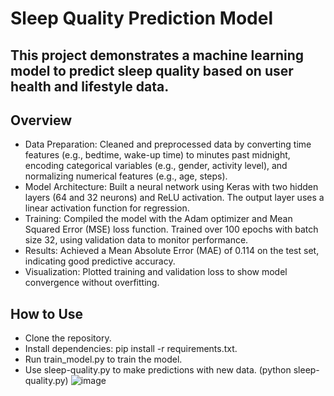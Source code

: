 # Sleep Quality Prediction Model
## This project demonstrates a machine learning model to predict sleep quality based on user health and lifestyle data.

## Overview
- Data Preparation: Cleaned and preprocessed data by converting time features (e.g., bedtime, wake-up time) to minutes past midnight, encoding categorical variables (e.g., gender, activity level), and normalizing numerical features (e.g., age, steps).
- Model Architecture: Built a neural network using Keras with two hidden layers (64 and 32 neurons) and ReLU activation. The output layer uses a linear activation function for regression.
- Training: Compiled the model with the Adam optimizer and Mean Squared Error (MSE) loss function. Trained over 100 epochs with batch size 32, using validation data to monitor performance.
- Results: Achieved a Mean Absolute Error (MAE) of 0.114 on the test set, indicating good predictive accuracy.
- Visualization: Plotted training and validation loss to show model convergence without overfitting.
## How to Use
- Clone the repository.
- Install dependencies: pip install -r requirements.txt.
- Run train_model.py to train the model.
- Use sleep-quality.py to make predictions with new data. (python sleep-quality.py)
![image](https://github.com/user-attachments/assets/541715b3-fac9-44d9-a86f-71a607babf18)
